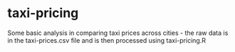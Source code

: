 taxi-pricing
============

Some basic analysis in comparing taxi prices across cities - the raw data is in the taxi-prices.csv file and is then processed using taxi-pricing.R
